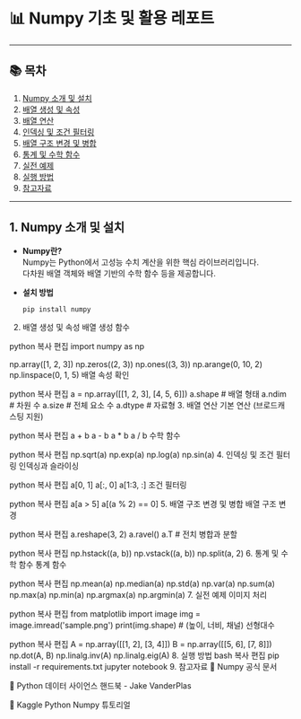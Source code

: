 # 📊 Numpy 기초 및 활용 레포트

---

## 📚 목차

1. [Numpy 소개 및 설치](#1-numpy-소개-및-설치)
2. [배열 생성 및 속성](#2-배열-생성-및-속성)
3. [배열 연산](#3-배열-연산)
4. [인덱싱 및 조건 필터링](#4-인덱싱-및-조건-필터링)
5. [배열 구조 변경 및 병합](#5-배열-구조-변경-및-병합)
6. [통계 및 수학 함수](#6-통계-및-수학-함수)
7. [실전 예제](#7-실전-예제)
8. [실행 방법](#8-실행-방법)
9. [참고자료](#9-참고자료)

---

## 1. Numpy 소개 및 설치

- **Numpy란?**  
  Numpy는 Python에서 고성능 수치 계산을 위한 핵심 라이브러리입니다.  
  다차원 배열 객체와 배열 기반의 수학 함수 등을 제공합니다.

- **설치 방법**  
  ```bash
  pip install numpy

2. 배열 생성 및 속성
배열 생성 함수

python
복사
편집
import numpy as np

np.array([1, 2, 3])
np.zeros((2, 3))
np.ones((3, 3))
np.arange(0, 10, 2)
np.linspace(0, 1, 5)
배열 속성 확인

python
복사
편집
a = np.array([[1, 2, 3], [4, 5, 6]])
a.shape       # 배열 형태
a.ndim        # 차원 수
a.size        # 전체 요소 수
a.dtype       # 자료형
3. 배열 연산
기본 연산 (브로드캐스팅 지원)

python
복사
편집
a + b
a - b
a * b
a / b
수학 함수

python
복사
편집
np.sqrt(a)
np.exp(a)
np.log(a)
np.sin(a)
4. 인덱싱 및 조건 필터링
인덱싱과 슬라이싱

python
복사
편집
a[0, 1]
a[:, 0]
a[1:3, :]
조건 필터링

python
복사
편집
a[a > 5]
a[(a % 2) == 0]
5. 배열 구조 변경 및 병합
배열 구조 변경

python
복사
편집
a.reshape(3, 2)
a.ravel()
a.T  # 전치
병합과 분할

python
복사
편집
np.hstack((a, b))
np.vstack((a, b))
np.split(a, 2)
6. 통계 및 수학 함수
통계 함수

python
복사
편집
np.mean(a)
np.median(a)
np.std(a)
np.var(a)
np.sum(a)
np.max(a)
np.min(a)
np.argmax(a)
np.argmin(a)
7. 실전 예제
이미지 처리

python
복사
편집
from matplotlib import image
img = image.imread('sample.png')
print(img.shape)  # (높이, 너비, 채널)
선형대수

python
복사
편집
A = np.array([[1, 2], [3, 4]])
B = np.array([[5, 6], [7, 8]])
np.dot(A, B)
np.linalg.inv(A)
np.linalg.eig(A)
8. 실행 방법
bash
복사
편집
pip install -r requirements.txt
jupyter notebook
9. 참고자료
📘 Numpy 공식 문서

📙 Python 데이터 사이언스 핸드북 - Jake VanderPlas

📗 Kaggle Python Numpy 튜토리얼

